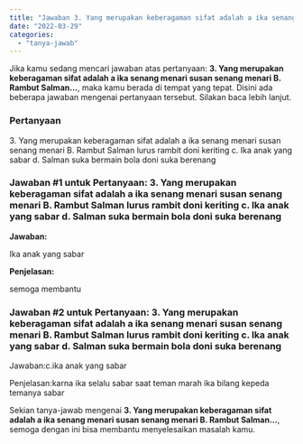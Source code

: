 ```yaml
---
title: "Jawaban 3. Yang merupakan keberagaman sifat adalah a ika senang menari susan senang menari B. Rambut Salman..."
date: "2022-03-29"
categories: 
  - "tanya-jawab"
---
```


Jika kamu sedang mencari jawaban atas pertanyaan: **3\. Yang merupakan keberagaman sifat adalah a ika senang menari susan senang menari B. Rambut Salman...**, maka kamu berada di tempat yang tepat. Disini ada beberapa jawaban mengenai pertanyaan tersebut. Silakan baca lebih lanjut.

### Pertanyaan

3\. Yang merupakan keberagaman sifat adalah a ika senang menari susan senang menari B. Rambut Salman lurus rambit doni keriting c. Ika anak yang sabar d. Salman suka bermain bola doni suka berenang

### Jawaban #1 untuk Pertanyaan: 3. Yang merupakan keberagaman sifat adalah a ika senang menari susan senang menari B. Rambut Salman lurus rambit doni keriting c. Ika anak yang sabar d. Salman suka bermain bola doni suka berenang

**Jawaban:**

Ika anak yang sabar

**Penjelasan:**

semoga membantu

### Jawaban #2 untuk Pertanyaan: 3. Yang merupakan keberagaman sifat adalah a ika senang menari susan senang menari B. Rambut Salman lurus rambit doni keriting c. Ika anak yang sabar d. Salman suka bermain bola doni suka berenang

Jawaban:c.ika anak yang sabar

Penjelasan:karna ika selalu sabar saat teman marah ika bilang kepeda temanya sabar

Sekian tanya-jawab mengenai **3\. Yang merupakan keberagaman sifat adalah a ika senang menari susan senang menari B. Rambut Salman...**, semoga dengan ini bisa membantu menyelesaikan masalah kamu.
